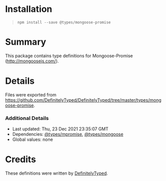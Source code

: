 # Installation
> `npm install --save @types/mongoose-promise`

# Summary
This package contains type definitions for Mongoose-Promise (http://mongoosejs.com/).

# Details
Files were exported from https://github.com/DefinitelyTyped/DefinitelyTyped/tree/master/types/mongoose-promise.

### Additional Details
 * Last updated: Thu, 23 Dec 2021 23:35:07 GMT
 * Dependencies: [@types/mpromise](https://npmjs.com/package/@types/mpromise), [@types/mongoose](https://npmjs.com/package/@types/mongoose)
 * Global values: none

# Credits
These definitions were written by [DefinitelyTyped](https://github.com/DefinitelyTyped).
